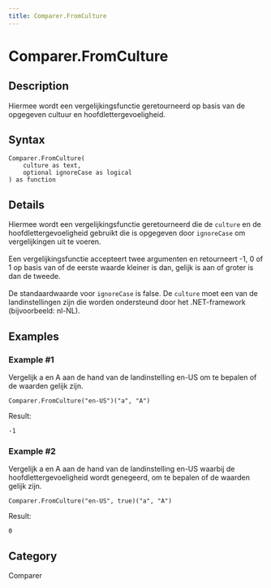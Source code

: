 ```yaml
---
title: Comparer.FromCulture
---
```


# Comparer.FromCulture


## Description

Hiermee wordt een vergelijkingsfunctie geretourneerd op basis van de opgegeven cultuur en hoofdlettergevoeligheid.


## Syntax

```powerquery
Comparer.FromCulture(
    culture as text,
    optional ignoreCase as logical
) as function
```


## Details

Hiermee wordt een vergelijkingsfunctie geretourneerd die de <code>culture</code> en de hoofdlettergevoeligheid gebruikt die is opgegeven door <code>ignoreCase</code> om vergelijkingen uit te voeren.<br />      <br />      Een vergelijkingsfunctie accepteert twee argumenten en retourneert -1, 0 of 1 op basis van of de eerste waarde kleiner is dan, gelijk is aan of groter is dan de tweede.<br />      <br />      De standaardwaarde voor <code>ignoreCase</code> is false. De <code>culture</code> moet een van de landinstellingen zijn die worden ondersteund door het .NET-framework (bijvoorbeeld: nl-NL).    


## Examples

### Example #1 
Vergelijk a en A aan de hand van de landinstelling en-US om te bepalen of de waarden gelijk zijn.
```powerquery
Comparer.FromCulture("en-US")("a", "A")
```

Result: 
```powerquery
-1
```


### Example #2 
Vergelijk a en A aan de hand van de landinstelling en-US waarbij de hoofdlettergevoeligheid wordt genegeerd, om te bepalen of de waarden gelijk zijn.
```powerquery
Comparer.FromCulture("en-US", true)("a", "A")
```

Result: 
```powerquery
0
```




## Category
Comparer
